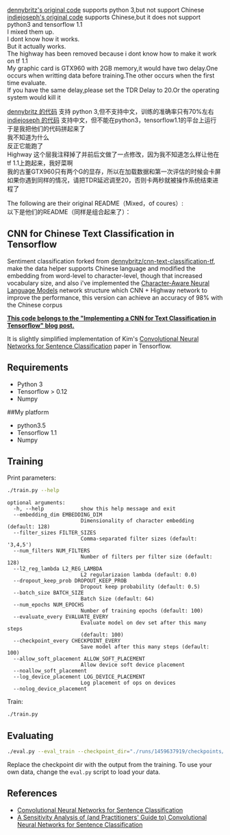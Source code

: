 [dennybritz's original code](https://github.com/dennybritz/cnn-text-classification-tf) supports python 3,but not support Chinese</br>
[indiejoseph's original code](https://github.com/indiejoseph/cnn-text-classification-tf-chinese) supports Chinese,but it does not support python3 and tensorflow 1.1</br>
I mixed them up.</br>
I dont know how it works.</br>
But it actually works.</br>
The highway has been removed because i dont know how to make it work on tf 1.1 </br>
My graphic card is GTX960 with 2GB memory,it would have two delay.One occurs when writting data before training.The other occurs when the first time evaluate.  </br>
If you have the same delay,please set the TDR Delay to 20.Or the operating system would kill it</br>


[dennybritz 的代码](https://github.com/dennybritz/cnn-text-classification-tf) 支持 python 3,但不支持中文，训练的准确率只有70%左右</br>
[indiejoseph 的代码](https://github.com/indiejoseph/cnn-text-classification-tf-chinese) 支持中文，但不能在python3，tensorflow1.1的平台上运行</br>
于是我把他们的代码拼起来了</br>
我不知道为什么</br>
反正它能跑了</br>
Highway 这个层我注释掉了并前后文做了一点修改，因为我不知道怎么样让他在tf 1.1上跑起来，我好菜啊</br>
我的古董GTX960只有两个G的显存，所以在加载数据和第一次评估的时候会卡屏</br>
如果你遇到同样的情况，请把TDR延迟调至20，否则卡两秒就被操作系统结束进程了</br>





The following are their original README（Mixed，of coures）:</br>
以下是他们的README（同样是组合起来了）：</br>
## CNN for Chinese Text Classification in Tensorflow
Sentiment classification forked from [dennybritz/cnn-text-classification-tf](https://github.com/dennybritz/cnn-text-classification-tf), make the data helper supports Chinese language and modified the embedding from word-level to character-level, though that increased vocabulary size, and also i've implemented the [Character-Aware Neural Language Models](http://arxiv.org/pdf/1508.06615v4.pdf) network structure which CNN + Highway network to improve the performance, this version can achieve an accuracy of 98% with the Chinese corpus

**[This code belongs to the "Implementing a CNN for Text Classification in Tensorflow" blog post.](http://www.wildml.com/2015/12/implementing-a-cnn-for-text-classification-in-tensorflow/)**

It is slightly simplified implementation of Kim's [Convolutional Neural Networks for Sentence Classification](http://arxiv.org/abs/1408.5882) paper in Tensorflow.

## Requirements

- Python 3
- Tensorflow > 0.12
- Numpy

##My platform

- python3.5
- Tensorflow 1.1
- Numpy

## Training

Print parameters:

```bash
./train.py --help
```

```
optional arguments:
  -h, --help            show this help message and exit
  --embedding_dim EMBEDDING_DIM
                        Dimensionality of character embedding (default: 128)
  --filter_sizes FILTER_SIZES
                        Comma-separated filter sizes (default: '3,4,5')
  --num_filters NUM_FILTERS
                        Number of filters per filter size (default: 128)
  --l2_reg_lambda L2_REG_LAMBDA
                        L2 regularizaion lambda (default: 0.0)
  --dropout_keep_prob DROPOUT_KEEP_PROB
                        Dropout keep probability (default: 0.5)
  --batch_size BATCH_SIZE
                        Batch Size (default: 64)
  --num_epochs NUM_EPOCHS
                        Number of training epochs (default: 100)
  --evaluate_every EVALUATE_EVERY
                        Evaluate model on dev set after this many steps
                        (default: 100)
  --checkpoint_every CHECKPOINT_EVERY
                        Save model after this many steps (default: 100)
  --allow_soft_placement ALLOW_SOFT_PLACEMENT
                        Allow device soft device placement
  --noallow_soft_placement
  --log_device_placement LOG_DEVICE_PLACEMENT
                        Log placement of ops on devices
  --nolog_device_placement

```

Train:

```bash
./train.py
```

## Evaluating

```bash
./eval.py --eval_train --checkpoint_dir="./runs/1459637919/checkpoints/"
```

Replace the checkpoint dir with the output from the training. To use your own data, change the `eval.py` script to load your data.


## References

- [Convolutional Neural Networks for Sentence Classification](http://arxiv.org/abs/1408.5882)
- [A Sensitivity Analysis of (and Practitioners' Guide to) Convolutional Neural Networks for Sentence Classification](http://arxiv.org/abs/1510.03820)
